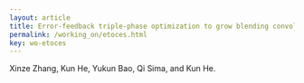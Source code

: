 ```yaml
---
layout: article
title: Error-feedback triple-phase optimization to grow blending convolutional echo state network for time series forecasting
permalink: /working_on/etoces.html
key: wo-etoces
---
```

Xinze Zhang, Kun He, Yukun Bao, Qi Sima, and Kun He.

<!--more-->

<!-- ### Abstract

<div style="text-align: justify"   markdown='1'>
In recent years, deep neural networks have been widely employed for neural modulation recognition (NMR) in the electronic field. However, the NMR models are usually sensitive to the noisy input signals. To address this issue, we propose a novel method called SNR-aware adaptive feature selection (SAFS) to mitigate the noise effects by adaptively subsampling the input signal with a binary subsampling operator for varying SNR environments, enabling the model to focus on more salient and indicative positions. Besides, we iteratively update the binary subsampling operator and the NMR model to enhance the coordination between the data-driven NMR model and dynamically selected signals. Extensive experiments demonstrate that the proposed method outperforms all baselines and effectively improves the state-of-the-art NMR models.

</div> -->
